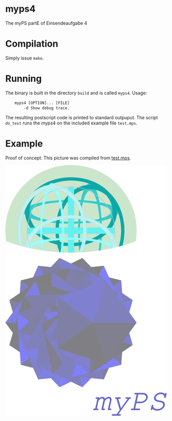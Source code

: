 # myps4
The myPS partE of Einsendeaufgabe 4

# Compilation
Simply issue `make`.

# Running
The binary is built in the directory `build` and is called `myps4`. Usage:
```
    myps4 [OPTION]... [FILE]
        -d Show debug trace.
```
The resulting postscript code is printed to standard outpuput. The script ```do_test``` runs the myps4 on the included example file ```test.mps```.

# Example
Proof of concept: This picture was compiled from [test.mps](test.mps).

![Alt text](build/test.ps.png)
